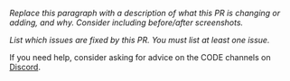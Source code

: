 *Replace this paragraph with a description of what this PR is changing or adding, and why. Consider including before/after screenshots.*

*List which issues are fixed by this PR. You must list at least one issue.*

If you need help, consider asking for advice on the CODE channels on [Discord].

<!-- Links -->

[Discord]: https://discord.gg/rsJJ3dqF7D
